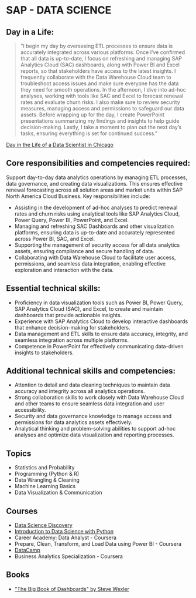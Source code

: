 # SAP - DATA SCIENCE

## Day in a Life:

> "I begin my day by overseeing ETL processes to ensure data is accurately integrated across various platforms. Once I’ve confirmed that all data is up-to-date, I focus on refreshing and managing SAP Analytics Cloud (SAC) dashboards, along with Power BI and Excel reports, so that stakeholders have access to the latest insights. I frequently collaborate with the Data Warehouse Cloud team to troubleshoot access issues and make sure everyone has the data they need for smooth operations. In the afternoon, I dive into ad-hoc analyses, working with tools like SAC and Excel to forecast renewal rates and evaluate churn risks. I also make sure to review security measures, managing access and permissions to safeguard our data assets. Before wrapping up for the day, I create PowerPoint presentations summarizing my findings and insights to help guide decision-making. Lastly, I take a moment to plan out the next day’s tasks, ensuring everything is set for continued success."

[Day in the Life of a Data Scientist in Chicago](https://www.youtube.com/watch?v=CxoGjX3JvHI) 

## Core responsibilities and competencies required:

Support day-to-day data analytics operations by managing ETL processes, data governance, and creating data visualizations. This ensures effective renewal forecasting across all solution areas and market units within SAP North America Cloud Business. Key responsibilities include:

- Assisting in the development of ad-hoc analyses to predict renewal rates and churn risks using analytical tools like SAP Analytics Cloud, Power Query, Power BI, PowerPoint, and Excel.
- Managing and refreshing SAC Dashboards and other visualization platforms, ensuring data is up-to-date and accurately represented across Power BI, SAC, and Excel.
- Supporting the management of security access for all data analytics assets, ensuring compliance and secure handling of data.
- Collaborating with Data Warehouse Cloud to facilitate user access, permissions, and seamless data integration, enabling effective exploration and interaction with the data.

## Essential technical skills:

- Proficiency in data visualization tools such as Power BI, Power Query, SAP Analytics Cloud (SAC), and Excel, to create and maintain dashboards that provide actionable insights.
- Experience with SAP Analytics Cloud to develop interactive dashboards that enhance decision-making for stakeholders.
- Data management and ETL skills to ensure data accuracy, integrity, and seamless integration across multiple platforms.
- Competence in PowerPoint for effectively communicating data-driven insights to stakeholders.

## Additional technical skills and competencies:

- Attention to detail and data cleaning techniques to maintain data accuracy and integrity across all analytics operations.
- Strong collaboration skills to work closely with Data Warehouse Cloud and other teams to ensure seamless data integration and user accessibility.
- Security and data governance knowledge to manage access and permissions for data analytics assets effectively.
- Analytical thinking and problem-solving abilities to support ad-hoc analyses and optimize data visualization and reporting processes.

## Topics

- Statistics and Probability
- Programming (Python & R)
- Data Wrangling & Cleaning
- Machine Learning Basics
- Data Visualization & Communication

## Courses

- [Data Science Discovery](https://discovery.cs.illinois.edu/)  
- [Introduction to Data Science with Python](https://pll.harvard.edu/course/introduction-data-science-python)
- Career Academy: Data Analyst - Coursera
- Prepare, Clean, Transform, and Load Data using Power BI - Coursera
- [DataCamp](https://www.datacamp.com/)
- Business Analytics Specialization - Coursera

## Books

- ["The Big Book of Dashboards" by Steve Wexler](https://bigbookofdashboards.com/index.html) 